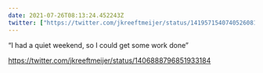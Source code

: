 ```yaml
---
date: 2021-07-26T08:13:24.452243Z
twitter: ["https://twitter.com/jkreeftmeijer/status/1419571540740526081"]
---
```

“I had a quiet weekend, so I could get some work done”

https://twitter.com/jkreeftmeijer/status/1406888796851933184
